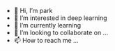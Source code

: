 - 👋 Hi, I’m park
- 👀 I’m interested in deep learning
- 🌱 I’m currently learning 
- 💞️ I’m looking to collaborate on ...
- 📫 How to reach me ...

<!---
zgustn97/zgustn97 is a ✨ special ✨ repository because its `README.md` (this file) appears on your GitHub profile.
You can click the Preview link to take a look at your changes.
--->
